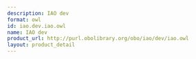 ```yaml
---
description: IAO dev
format: owl
id: iao.dev.iao.owl
name: IAO dev
product_url: http://purl.obolibrary.org/obo/iao/dev/iao.owl
layout: product_detail
---
```

